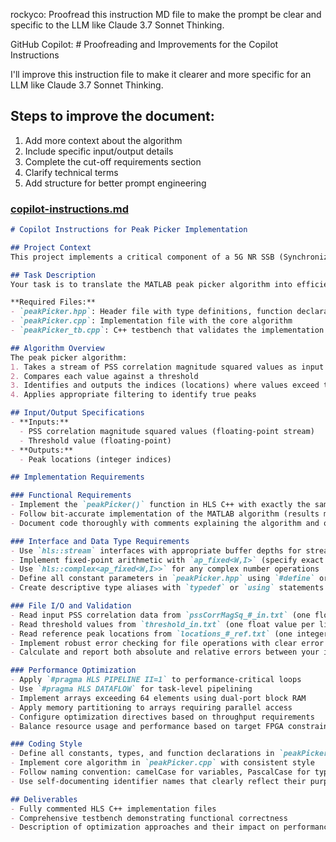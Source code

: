 rockyco: Proofread this instruction MD file to make the prompt be clear and specific to the LLM like Claude 3.7 Sonnet Thinking.

GitHub Copilot: # Proofreading and Improvements for the Copilot Instructions

I'll improve this instruction file to make it clearer and more specific for an LLM like Claude 3.7 Sonnet Thinking.

## Steps to improve the document:

1. Add more context about the algorithm
2. Include specific input/output details
3. Complete the cut-off requirements section
4. Clarify technical terms
5. Add structure for better prompt engineering

### [copilot-instructions.md](file:///home/jielei/Projects/UTS/peakPicker/HLS/origin/.github/copilot-instructions.md)

````markdown
# Copilot Instructions for Peak Picker Implementation

## Project Context
This project implements a critical component of a 5G NR SSB (Synchronization Signal Block) detection application. The peak picker algorithm identifies SSB signals by locating peaks where the magnitude squared of the PSS (Primary Synchronization Signal) correlation (`xcorr`) exceeds a predefined threshold. The reference implementation is in MATLAB (`peakPicker.m` with testbench `peakPicker_tb.m`).

## Task Description
Your task is to translate the MATLAB peak picker algorithm into efficient HLS C++ code while preserving exact functionality. The implementation should be optimized for FPGA deployment using Xilinx HLS directives.

**Required Files:**
- `peakPicker.hpp`: Header file with type definitions, function declarations, and parameters
- `peakPicker.cpp`: Implementation file with the core algorithm
- `peakPicker_tb.cpp`: C++ testbench that validates the implementation against reference data

## Algorithm Overview
The peak picker algorithm:
1. Takes a stream of PSS correlation magnitude squared values as input
2. Compares each value against a threshold
3. Identifies and outputs the indices (locations) where values exceed the threshold
4. Applies appropriate filtering to identify true peaks

## Input/Output Specifications
- **Inputs:**
  - PSS correlation magnitude squared values (floating-point stream)
  - Threshold value (floating-point)
- **Outputs:**
  - Peak locations (integer indices)

## Implementation Requirements

### Functional Requirements
- Implement the `peakPicker()` function in HLS C++ with exactly the same behavior as the MATLAB reference
- Follow bit-accurate implementation of the MATLAB algorithm (results must match reference within specified error margins)
- Document code thoroughly with comments explaining the algorithm and optimization decisions

### Interface and Data Type Requirements
- Use `hls::stream` interfaces with appropriate buffer depths for streaming data
- Implement fixed-point arithmetic with `ap_fixed<W,I>` (specify exact bit widths based on precision requirements)
- Use `hls::complex<ap_fixed<W,I>>` for any complex number operations
- Define all constant parameters in `peakPicker.hpp` using `#define` or `constexpr`
- Create descriptive type aliases with `typedef` or `using` statements

### File I/O and Validation
- Read input PSS correlation data from `pssCorrMagSq_#_in.txt` (one float value per line)
- Read threshold values from `threshold_in.txt` (one float value per line)
- Read reference peak locations from `locations_#_ref.txt` (one integer value per line)
- Implement robust error checking for file operations with clear error messages
- Calculate and report both absolute and relative errors between your implementation and reference values

### Performance Optimization
- Apply `#pragma HLS PIPELINE II=1` to performance-critical loops
- Use `#pragma HLS DATAFLOW` for task-level pipelining
- Implement arrays exceeding 64 elements using dual-port block RAM
- Apply memory partitioning to arrays requiring parallel access
- Configure optimization directives based on throughput requirements
- Balance resource usage and performance based on target FPGA constraints

### Coding Style
- Define all constants, types, and function declarations in `peakPicker.hpp`
- Implement core algorithm in `peakPicker.cpp` with consistent style
- Follow naming convention: camelCase for variables, PascalCase for types
- Use self-documenting identifier names that clearly reflect their purpose

## Deliverables
- Fully commented HLS C++ implementation files
- Comprehensive testbench demonstrating functional correctness
- Description of optimization approaches and their impact on performance
````

